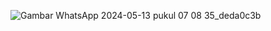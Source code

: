 ![Gambar WhatsApp 2024-05-13 pukul 07 08 35_deda0c3b](https://github.com/DimasCW/farmasi-website/assets/114164560/1599f7b0-8851-4d9d-a063-9ba594c55131)

